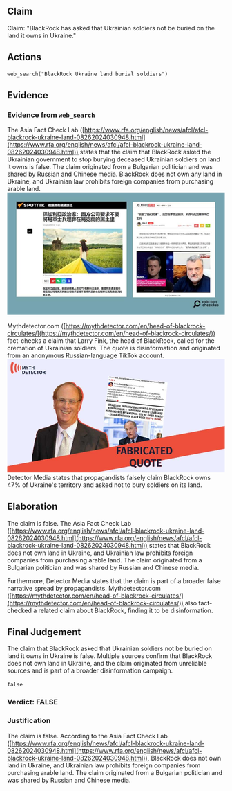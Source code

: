 ## Claim
Claim: "BlackRock has asked that Ukrainian soldiers not be buried on the land it owns in Ukraine."

## Actions
```
web_search("BlackRock Ukraine land burial soldiers")
```

## Evidence
### Evidence from `web_search`
The Asia Fact Check Lab ([https://www.rfa.org/english/news/afcl/afcl-blackrock-ukraine-land-08262024030948.html](https://www.rfa.org/english/news/afcl/afcl-blackrock-ukraine-land-08262024030948.html)) states that the claim that BlackRock asked the Ukrainian government to stop burying deceased Ukrainian soldiers on land it owns is false. The claim originated from a Bulgarian politician and was shared by Russian and Chinese media. BlackRock does not own any land in Ukraine, and Ukrainian law prohibits foreign companies from purchasing arable land. ![image 214](media/2025-08-06_17-32-1754501530-274079.jpg)

Mythdetector.com ([https://mythdetector.com/en/head-of-blackrock-circulates/](https://mythdetector.com/en/head-of-blackrock-circulates/)) fact-checks a claim that Larry Fink, the head of BlackRock, called for the cremation of Ukrainian soldiers. The quote is disinformation and originated from an anonymous Russian-language TikTok account. ![image 220](media/2025-08-06_17-33-1754501584-250119.jpg) Detector Media states that propagandists falsely claim BlackRock owns 47% of Ukraine's territory and asked not to bury soldiers on its land.


## Elaboration
The claim is false. The Asia Fact Check Lab ([https://www.rfa.org/english/news/afcl/afcl-blackrock-ukraine-land-08262024030948.html](https://www.rfa.org/english/news/afcl/afcl-blackrock-ukraine-land-08262024030948.html)) states that BlackRock does not own land in Ukraine, and Ukrainian law prohibits foreign companies from purchasing arable land. The claim originated from a Bulgarian politician and was shared by Russian and Chinese media.

Furthermore, Detector Media states that the claim is part of a broader false narrative spread by propagandists. Mythdetector.com ([https://mythdetector.com/en/head-of-blackrock-circulates/](https://mythdetector.com/en/head-of-blackrock-circulates/)) also fact-checked a related claim about BlackRock, finding it to be disinformation.


## Final Judgement
The claim that BlackRock asked that Ukrainian soldiers not be buried on land it owns in Ukraine is false. Multiple sources confirm that BlackRock does not own land in Ukraine, and the claim originated from unreliable sources and is part of a broader disinformation campaign.

`false`

### Verdict: FALSE

### Justification
The claim is false. According to the Asia Fact Check Lab ([https://www.rfa.org/english/news/afcl/afcl-blackrock-ukraine-land-08262024030948.html](https://www.rfa.org/english/news/afcl/afcl-blackrock-ukraine-land-08262024030948.html)), BlackRock does not own land in Ukraine, and Ukrainian law prohibits foreign companies from purchasing arable land. The claim originated from a Bulgarian politician and was shared by Russian and Chinese media.
